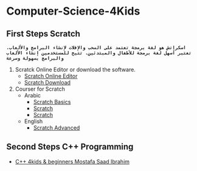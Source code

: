 # Computer-Science-4Kids

## First Steps Scratch

**`اسكراتش هو لغة برمجة تعتمد على السحب والإفلات لإنشاء البرامج والألعاب. تعتبر أسهل لغة برمجة للأطفال والمبتدئين. تتيح للمستخدمين إنشاء الألعاب والبرامج بسهولة وسرعة`**

1. Scratck Online Editor or download the software.
    - [Scratch Online Editor](https://scratch.mit.edu/)
    - [Scratch Download](https://scratch.mit.edu/scratch2download/)
2. Courser for Scratch
    - Arabic
        - [Scratch Basics](https://www.youtube.com/playlist?list=PLBbRmvwqY0rF3JnVITmwT5cqaMCd2JBz1)
        - [Scratch](https://www.youtube.com/playlist?list=PLAmzEzwFOgbo2CQG8HW0173SOrn37YOfR)
        - [Scratch](https://www.youtube.com/playlist?list=PLzTFSn-Bzi_yShxnBXoFz7vj-H3bcuULg)
    - English
        - [Scratch Advanced](https://www.youtube.com/playlist?list=PLSgUBfi51uleKBqesGoy57po9kjuhiAN4)

## Second Steps C++ Programming

- [C++ 4kids & beginners Mostafa Saad Ibrahim](https://www.youtube.com/playlist?list=PLPt2dINI2MIbwnEoeHZnUHeUHjTd8x4F3)
